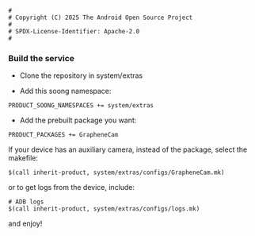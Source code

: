 ```
#
# Copyright (C) 2025 The Android Open Source Project
#
# SPDX-License-Identifier: Apache-2.0
#
```

### Build the service

- Clone the repository in system/extras

- Add this soong namespace:

```
PRODUCT_SOONG_NAMESPACES += system/extras
```

- Add the prebuilt package you want:

```
PRODUCT_PACKAGES += GrapheneCam
```

If your device has an auxiliary camera, instead of the package, select the makefile:

```
$(call inherit-product, system/extras/configs/GrapheneCam.mk)
```

or to get logs from the device, include:

```
# ADB logs
$(call inherit-product, system/extras/configs/logs.mk)
```

and enjoy!
